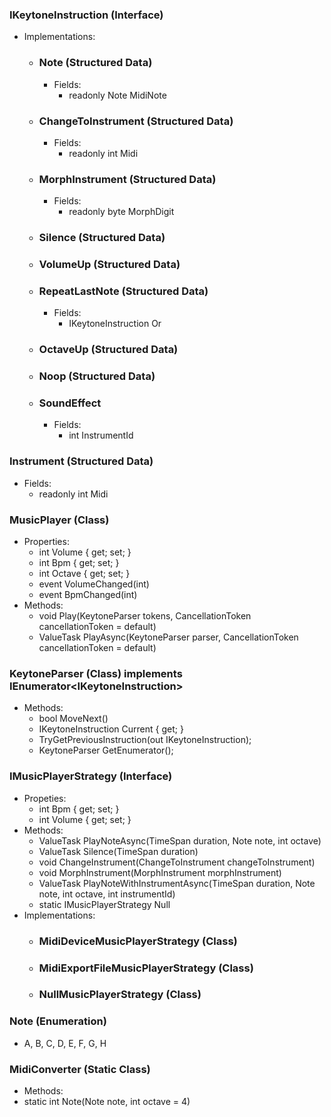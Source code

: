 ### IKeytoneInstruction (Interface)
- Implementations:
  - ### Note (Structured Data)
    - Fields:
      - readonly Note MidiNote
  - ### ChangeToInstrument (Structured Data)
    - Fields:
      - readonly int Midi
  - ### MorphInstrument (Structured Data)
    - Fields:
      - readonly byte MorphDigit
  - ### Silence (Structured Data)
  - ### VolumeUp (Structured Data)
  - ### RepeatLastNote (Structured Data)
    - Fields:
      - IKeytoneInstruction Or 
  - ### OctaveUp (Structured Data)
  - ### Noop (Structured Data)
  - ### SoundEffect
    - Fields:
      - int InstrumentId 

### Instrument (Structured Data)
- Fields:
  - readonly int Midi

### MusicPlayer (Class)
- Properties:
  - int Volume { get; set; }
  - int Bpm { get; set; }
  - int Octave { get; set; }
  - event VolumeChanged(int)
  - event BpmChanged(int)
- Methods:
  - void Play(KeytoneParser tokens, CancellationToken cancellationToken = default)
  - ValueTask PlayAsync(KeytoneParser parser, CancellationToken cancellationToken = default)

### KeytoneParser (Class) implements IEnumerator\<IKeytoneInstruction\>
- Methods:
  - bool MoveNext()
  - IKeytoneInstruction Current { get; }
  - TryGetPreviousInstruction(out IKeytoneInstruction);
  - KeytoneParser GetEnumerator();

### IMusicPlayerStrategy (Interface)
- Propeties:
  - int Bpm { get; set; }
  - int Volume { get; set; }
- Methods:
  -  ValueTask PlayNoteAsync(TimeSpan duration, Note note, int octave)
  -  ValueTask Silence(TimeSpan duration)
  -  void ChangeInstrument(ChangeToInstrument changeToInstrument)
  -  void MorphInstrument(MorphInstrument morphInstrument)
  -  ValueTask PlayNoteWithInstrumentAsync(TimeSpan duration, Note note, int octave, int instrumentId)
  -  static IMusicPlayerStrategy Null
- Implementations:
  - ### MidiDeviceMusicPlayerStrategy (Class)
  - ### MidiExportFileMusicPlayerStrategy (Class)
  - ### NullMusicPlayerStrategy (Class)

 ### Note (Enumeration)
   - A, B, C, D, E, F, G, H

### MidiConverter (Static Class)
- Methods:
- static int Note(Note note, int octave = 4)
